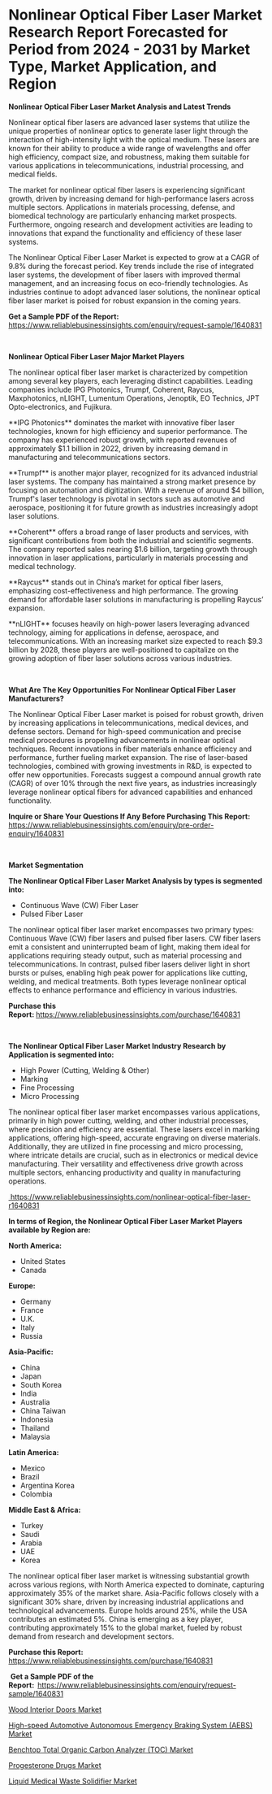 <p><h1>Nonlinear Optical Fiber Laser Market Research Report Forecasted for Period from 2024 -  2031 by Market Type, Market Application, and Region</h1></p><p><strong>Nonlinear Optical Fiber Laser Market Analysis and Latest Trends</strong></p>
<p><p>Nonlinear optical fiber lasers are advanced laser systems that utilize the unique properties of nonlinear optics to generate laser light through the interaction of high-intensity light with the optical medium. These lasers are known for their ability to produce a wide range of wavelengths and offer high efficiency, compact size, and robustness, making them suitable for various applications in telecommunications, industrial processing, and medical fields.</p><p>The market for nonlinear optical fiber lasers is experiencing significant growth, driven by increasing demand for high-performance lasers across multiple sectors. Applications in materials processing, defense, and biomedical technology are particularly enhancing market prospects. Furthermore, ongoing research and development activities are leading to innovations that expand the functionality and efficiency of these laser systems.</p><p>The Nonlinear Optical Fiber Laser Market is expected to grow at a CAGR of 9.8% during the forecast period. Key trends include the rise of integrated laser systems, the development of fiber lasers with improved thermal management, and an increasing focus on eco-friendly technologies. As industries continue to adopt advanced laser solutions, the nonlinear optical fiber laser market is poised for robust expansion in the coming years.</p></p>
<p><strong>Get a Sample PDF of the Report:&nbsp;</strong> <a href="https://www.reliablebusinessinsights.com/enquiry/request-sample/1640831?utm_campaign=84&utm_medium=2&utm_source=Github&utm_content=ia&utm_term=25092024&utm_id=nonlinear-optical-fiber-laser">https://www.reliablebusinessinsights.com/enquiry/request-sample/1640831</a></p>
<p>&nbsp;</p>
<p><strong>Nonlinear Optical Fiber Laser Major Market Players</strong></p>
<p><p>The nonlinear optical fiber laser market is characterized by competition among several key players, each leveraging distinct capabilities. Leading companies include IPG Photonics, Trumpf, Coherent, Raycus, Maxphotonics, nLIGHT, Lumentum Operations, Jenoptik, EO Technics, JPT Opto-electronics, and Fujikura.</p><p>**IPG Photonics** dominates the market with innovative fiber laser technologies, known for high efficiency and superior performance. The company has experienced robust growth, with reported revenues of approximately $1.1 billion in 2022, driven by increasing demand in manufacturing and telecommunications sectors.</p><p>**Trumpf** is another major player, recognized for its advanced industrial laser systems. The company has maintained a strong market presence by focusing on automation and digitization. With a revenue of around $4 billion, Trumpf's laser technology is pivotal in sectors such as automotive and aerospace, positioning it for future growth as industries increasingly adopt laser solutions.</p><p>**Coherent** offers a broad range of laser products and services, with significant contributions from both the industrial and scientific segments. The company reported sales nearing $1.6 billion, targeting growth through innovation in laser applications, particularly in materials processing and medical technology.</p><p>**Raycus** stands out in China’s market for optical fiber lasers, emphasizing cost-effectiveness and high performance. The growing demand for affordable laser solutions in manufacturing is propelling Raycus’ expansion.</p><p>**nLIGHT** focuses heavily on high-power lasers leveraging advanced technology, aiming for applications in defense, aerospace, and telecommunications. With an increasing market size expected to reach $9.3 billion by 2028, these players are well-positioned to capitalize on the growing adoption of fiber laser solutions across various industries.</p></p>
<p>&nbsp;</p>
<p><strong>What Are The Key Opportunities For Nonlinear Optical Fiber Laser Manufacturers?</strong></p>
<p><p>The Nonlinear Optical Fiber Laser market is poised for robust growth, driven by increasing applications in telecommunications, medical devices, and defense sectors. Demand for high-speed communication and precise medical procedures is propelling advancements in nonlinear optical techniques. Recent innovations in fiber materials enhance efficiency and performance, further fueling market expansion. The rise of laser-based technologies, combined with growing investments in R&D, is expected to offer new opportunities. Forecasts suggest a compound annual growth rate (CAGR) of over 10% through the next five years, as industries increasingly leverage nonlinear optical fibers for advanced capabilities and enhanced functionality.</p></p>
<p><strong>Inquire or Share Your Questions If Any Before Purchasing This Report:</strong> <a href="https://www.reliablebusinessinsights.com/enquiry/pre-order-enquiry/1640831?utm_campaign=84&utm_medium=2&utm_source=Github&utm_content=ia&utm_term=25092024&utm_id=nonlinear-optical-fiber-laser">https://www.reliablebusinessinsights.com/enquiry/pre-order-enquiry/1640831</a></p>
<p>&nbsp;</p>
<p><strong>Market Segmentation</strong></p>
<p><strong>The Nonlinear Optical Fiber Laser Market Analysis by types is segmented into:</strong></p>
<p><ul><li>Continuous Wave (CW) Fiber Laser</li><li>Pulsed Fiber Laser</li></ul></p>
<p><p>The nonlinear optical fiber laser market encompasses two primary types: Continuous Wave (CW) fiber lasers and pulsed fiber lasers. CW fiber lasers emit a consistent and uninterrupted beam of light, making them ideal for applications requiring steady output, such as material processing and telecommunications. In contrast, pulsed fiber lasers deliver light in short bursts or pulses, enabling high peak power for applications like cutting, welding, and medical treatments. Both types leverage nonlinear optical effects to enhance performance and efficiency in various industries.</p></p>
<p><strong>Purchase this Report:&nbsp;</strong><a href="https://www.reliablebusinessinsights.com/purchase/1640831?utm_campaign=84&utm_medium=2&utm_source=Github&utm_content=ia&utm_term=25092024&utm_id=nonlinear-optical-fiber-laser">https://www.reliablebusinessinsights.com/purchase/1640831</a></p>
<p>&nbsp;</p>
<p><strong>The Nonlinear Optical Fiber Laser Market Industry Research by Application is segmented into:</strong></p>
<p><ul><li>High Power (Cutting, Welding & Other)</li><li>Marking</li><li>Fine Processing</li><li>Micro Processing</li></ul></p>
<p><p>The nonlinear optical fiber laser market encompasses various applications, primarily in high power cutting, welding, and other industrial processes, where precision and efficiency are essential. These lasers excel in marking applications, offering high-speed, accurate engraving on diverse materials. Additionally, they are utilized in fine processing and micro processing, where intricate details are crucial, such as in electronics or medical device manufacturing. Their versatility and effectiveness drive growth across multiple sectors, enhancing productivity and quality in manufacturing operations.</p></p>
<p><a href="https://www.reliablebusinessinsights.com/nonlinear-optical-fiber-laser-r1640831?utm_campaign=84&utm_medium=2&utm_source=Github&utm_content=ia&utm_term=25092024&utm_id=nonlinear-optical-fiber-laser">&nbsp;https://www.reliablebusinessinsights.com/nonlinear-optical-fiber-laser-r1640831</a></p>
<p><strong>In terms of Region, the Nonlinear Optical Fiber Laser Market Players available by Region are:</strong></p>
<p>
    <p> <strong> North America: </strong>
        <ul>
            <li>United States</li>
            <li>Canada</li>
        </ul>
        </p> 
    <p> <strong> Europe: </strong>
        <ul>
            <li>Germany</li>
            <li>France</li>
            <li>U.K.</li>
            <li>Italy</li>
            <li>Russia</li>
        </ul>
        </p> 
    <p> <strong> Asia-Pacific: </strong>
        <ul>
            <li>China</li>
            <li>Japan</li>
            <li>South Korea</li>
            <li>India</li>
            <li>Australia</li>
            <li>China Taiwan</li>
            <li>Indonesia</li>
            <li>Thailand</li>
            <li>Malaysia</li>
        </ul>
        </p> 
    <p> <strong> Latin America: </strong>
        <ul>
            <li>Mexico</li>
            <li>Brazil</li>
            <li>Argentina Korea</li>
            <li>Colombia</li>
        </ul>
        </p> 
    <p> <strong> Middle East & Africa: </strong>
        <ul>
            <li>Turkey</li>
            <li>Saudi</li>
            <li>Arabia</li>
            <li>UAE</li>
            <li>Korea</li>
        </ul>
    </p>
    </p>
<p><p>The nonlinear optical fiber laser market is witnessing substantial growth across various regions, with North America expected to dominate, capturing approximately 35% of the market share. Asia-Pacific follows closely with a significant 30% share, driven by increasing industrial applications and technological advancements. Europe holds around 25%, while the USA contributes an estimated 5%. China is emerging as a key player, contributing approximately 15% to the global market, fueled by robust demand from research and development sectors.</p></p>
<p><strong>Purchase this Report: </strong><a href="https://www.reliablebusinessinsights.com/purchase/1640831?utm_campaign=84&utm_medium=2&utm_source=Github&utm_content=ia&utm_term=25092024&utm_id=nonlinear-optical-fiber-laser">https://www.reliablebusinessinsights.com/purchase/1640831</a></p>
<p>&nbsp;<strong>Get a Sample PDF of the Report:&nbsp;&nbsp;</strong><a href="https://www.reliablebusinessinsights.com/enquiry/request-sample/1640831?utm_campaign=84&utm_medium=2&utm_source=Github&utm_content=ia&utm_term=25092024&utm_id=nonlinear-optical-fiber-laser">https://www.reliablebusinessinsights.com/enquiry/request-sample/1640831</a></p>
<p><strong></strong></p>
<p><p><a href="https://issuu.com/reportprime-2/docs/wood-interior-doors-market-size-203_b0cbaf1b871362?utm_campaign=84&utm_medium=2&utm_source=Github&utm_content=ia&utm_term=25092024&utm_id=nonlinear-optical-fiber-laser">Wood Interior Doors Market</a></p><p><a href="https://github.com/SanjidaKhan901/Market-Research-Report-List-1/blob/main/high-speed-automotive-autonomous-emergency-braking-system-aebs-market.md?utm_campaign=84&utm_medium=2&utm_source=Github&utm_content=ia&utm_term=25092024&utm_id=nonlinear-optical-fiber-laser">High-speed Automotive Autonomous Emergency Braking System (AEBS) Market</a></p><p><a href="https://github.com/AngelaWalsh696/Market-Research-Report-List-1/blob/main/benchtop-total-organic-carbon-analyzer-toc-market.md?utm_campaign=84&utm_medium=2&utm_source=Github&utm_content=ia&utm_term=25092024&utm_id=nonlinear-optical-fiber-laser">Benchtop Total Organic Carbon Analyzer (TOC) Market</a></p><p><a href="https://www.linkedin.com/pulse/global-progesterone-drugs-market-analysis-trends-forecasts-tla9e?utm_campaign=84&utm_medium=2&utm_source=Github&utm_content=ia&utm_term=25092024&utm_id=nonlinear-optical-fiber-laser">Progesterone Drugs Market</a></p><p><a href="https://www.linkedin.com/pulse/market-insights-global-liquid-medical-waste-solidifier-forecast-nytrf?trackingId=Db0s3jclTNmYFCLEOJFX%2BA%3D%3D&utm_campaign=84&utm_medium=2&utm_source=Github&utm_content=ia&utm_term=25092024&utm_id=nonlinear-optical-fiber-laser">Liquid Medical Waste Solidifier Market</a></p></p>